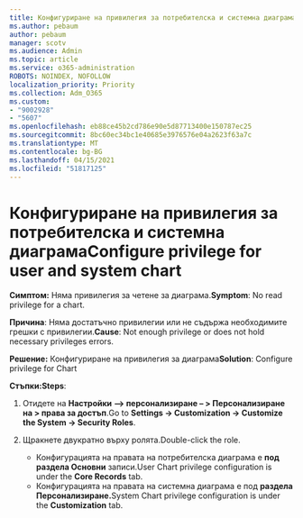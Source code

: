 ```yaml
---
title: Конфигуриране на привилегия за потребителска и системна диаграма
ms.author: pebaum
author: pebaum
manager: scotv
ms.audience: Admin
ms.topic: article
ms.service: o365-administration
ROBOTS: NOINDEX, NOFOLLOW
localization_priority: Priority
ms.collection: Adm_O365
ms.custom:
- "9002928"
- "5607"
ms.openlocfilehash: eb88ce45b2cd786e90e5d87713400e150787ec25
ms.sourcegitcommit: 8bc60ec34bc1e40685e3976576e04a2623f63a7c
ms.translationtype: MT
ms.contentlocale: bg-BG
ms.lasthandoff: 04/15/2021
ms.locfileid: "51817125"
---
```

# <a name="configure-privilege-for-user-and-system-chart"></a><span data-ttu-id="67868-102">Конфигуриране на привилегия за потребителска и системна диаграма</span><span class="sxs-lookup"><span data-stu-id="67868-102">Configure privilege for user and system chart</span></span>

<span data-ttu-id="67868-103">**Симптом:** Няма привилегия за четене за диаграма.</span><span class="sxs-lookup"><span data-stu-id="67868-103">**Symptom**: No read privilege for a chart.</span></span>

<span data-ttu-id="67868-104">**Причина**: Няма достатъчно привилегии или не съдържа необходимите грешки с привилегии.</span><span class="sxs-lookup"><span data-stu-id="67868-104">**Cause**: Not enough privilege or does not hold necessary privileges errors.</span></span>

<span data-ttu-id="67868-105">**Решение:** Конфигуриране на привилегия за диаграма</span><span class="sxs-lookup"><span data-stu-id="67868-105">**Solution**: Configure privilege for Chart</span></span>

<span data-ttu-id="67868-106">**Стъпки:**</span><span class="sxs-lookup"><span data-stu-id="67868-106">**Steps**:</span></span>

1. <span data-ttu-id="67868-107">Отидете на **Настройки –> персонализиране – > Персонализиране на > права за достъп**.</span><span class="sxs-lookup"><span data-stu-id="67868-107">Go to **Settings -> Customization -> Customize the System -> Security Roles**.</span></span>

2. <span data-ttu-id="67868-108">Щракнете двукратно върху ролята.</span><span class="sxs-lookup"><span data-stu-id="67868-108">Double-click the role.</span></span>

    - <span data-ttu-id="67868-109">Конфигурацията на правата на потребителска диаграма е **под раздела Основни** записи.</span><span class="sxs-lookup"><span data-stu-id="67868-109">User Chart privilege configuration is under the **Core Records** tab.</span></span>
    - <span data-ttu-id="67868-110">Конфигурацията на правата на системна диаграма е под **раздела Персонализиране.**</span><span class="sxs-lookup"><span data-stu-id="67868-110">System Chart privilege configuration is under the **Customization** tab.</span></span>
